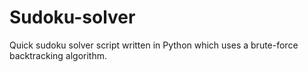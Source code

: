 # Sudoku-solver
Quick sudoku solver script written in Python which uses a brute-force backtracking algorithm. 
